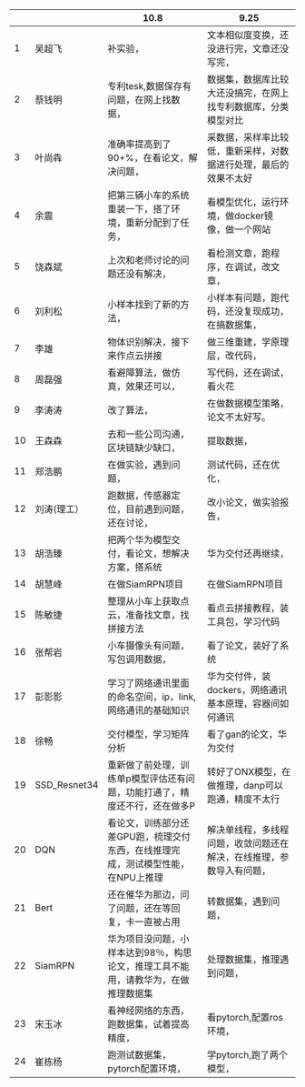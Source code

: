 ﻿|    |              | 10.8                                        | 9.25                               |
|----|--------------|---------------------------------------------|------------------------------------|
| 1  | 吴超飞          | 补实验，                                        | 文本相似度变换，还没进行完，文章还没写完，              |
| 2  | 蔡钱明          | 专利tesk,数据保存有问题，在网上找数据，                      | 数据集，数据库比较大还没搞完，在网上找专利数据库，分类模型对比    |
| 3  | 叶尚犇          | 准确率提高到了90+%，在看论文，解决问题，                      | 采数据，采样率比较低，重新采样，对数据进行处理，最后的效果不太好   |
| 4  | 余震           | 把第三辆小车的系统重装一下，搭了环境，重新分配到了任务，                | 看模型优化，运行环境，做docker镜像，做一个网站         |
| 5  | 饶森斌          | 上次和老师讨论的问题还没有解决，                            | 看检测文章，跑程序，在调试，改文章，                 |
| 6  | 刘利松          | 小样本找到了新的方法，                                 | 小样本有问题，跑代码，还没复现成功，在搞数据集，           |
| 7  | 李雄           | 物体识别解决，接下来作点云拼接                             | 做三维重建，学原理层，改代码，                    |
| 8  | 周磊强          | 看避障算法，做仿真，效果还可以，                            | 写代码，还在调试，看火花                       |
| 9  | 李涛涛          | 改了算法，                                       | 在做数据模型策略，论文不太好写。                   |
| 10 | 王森森          | 去和一些公司沟通，区块链缺少缺口，                           | 提取数据，                              |
| 11 | 郑浩鹏          | 在做实验，遇到问题，                                  | 测试代码，还在优化，                         |
| 12 | 刘涛(理工）       | 跑数据，传感器定位，目前遇到问题，还在讨论，                      | 改小论文，做实验报告，                        |
| 13 | 胡浩臻          | 把两个华为模型交付，看论文，想解决方案，搭系统                     | 华为交付还再继续，                          |
| 14 | 胡慧峰          | 在做SiamRPN项目                                 | 在做SiamRPN项目                        |
| 15 | 陈敏捷          | 整理从小车上获取点云，准备找文章，找拼接方法                      | 看点云拼接教程，装工具包，学习代码                  |
| 16 | 张帮岩          | 小车摄像头有问题，写包调用数据，                            | 看了论文，装好了系统                         |
| 17 | 彭影影          | 学习了网络通讯里面的命名空间，ip，link,网络通讯的基础知识            | 华为交付件，装dockers，网络通讯基本原理，容器间如何通讯    |
| 18 | 徐畅           | 交付模型，学习矩阵分析                                 | 看了gan的论文，华为交付                      |
| 19 | SSD_Resnet34 | 重新做了前处理，训练单p模型评估还有问题，功能打通了，精度还不行，还在做多P      | 转好了ONX模型，在做推理，danp可以跑通，精度不太行       |
| 20 | DQN          | 看论文，训练部分还差GPU跑，梳理交付东西，在线推理完成，测试模型性能，在NPU上推理 | 解决单线程，多线程问题，收敛问题还在解决，在线推理，参数导入有问题， |
| 21 | Bert         | 还在催华为那边，问了问题，还在等回复，卡一直被占用                   | 转数据集，遇到问题，                         |
| 22 | SiamRPN      | 华为项目没问题，小样本达到98％，构思论文，推理工具不能用，请教华为，在做推理数据集  | 处理数据集，推理遇到问题，                      |
| 23 | 宋玉冰          | 看神经网络的东西，跑数据集，试着提高精度，                       | 看pytorch,配置ros环境，                  |
| 24 | 崔栋杨          | 跑测试数据集，pytorch配置环境，                         | 学pytorch,跑了两个模型，                   |
